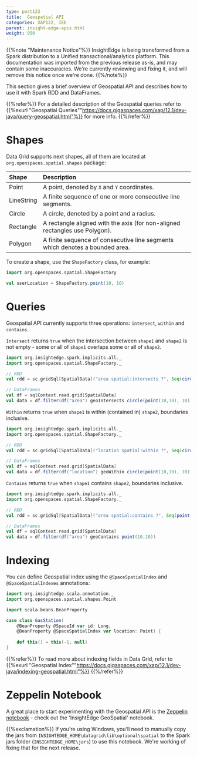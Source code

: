 ```yaml
---
type: post122
title:  Geospatial API
categories: XAP122, IEE
parent: insight-edge-apis.html
weight: 950
---
```


{{%note "Maintenance Notice"%}}
InsightEdge is being transformed from a Spark distribution to a Unified transactional/analytics platform. This documentation was imported from the previous release as-is, and may contain some inaccuracies. We're currently reviewing and fixing it, and will remove this notice once we're done.
{{%/note%}}

This section gives a brief overview of Geospatial API and describes how to use it with Spark RDD and DataFrames.

{{%refer%}}
For a detailed description of the Geospatial queries refer to {{%exurl "Geospatial Queries""https://docs.gigaspaces.com/xap/12.1/dev-java/query-geospatial.html"%}} for more info.
{{%/refer%}}


# Shapes

Data Grid supports next shapes, all of them are located at `org.openspaces.spatial.shapes` package:

| Shape       | Description                                                                 |
|:------------|:----------------------------------------------------------------------------|
| Point       | A point, denoted by `X` and `Y` coordinates.                                |
| LineString  | A finite sequence of one or more consecutive line segments.                 |
| Circle      | A circle, denoted by a point and a radius.                                  |
| Rectangle   | A rectangle aligned with the axis (for non-aligned rectangles use Polygon). |
| Polygon     | A finite sequence of consecutive line segments which denotes a bounded area.|

To create a shape, use the `ShapeFactory` class, for example:

```scala
import org.openspaces.spatial.ShapeFactory

val userLocation = ShapeFactory.point(10, 10)
```

# Queries

Geospatial API currently supports three operations: `intersect`, `within` and `contains`.

`Intersect` returns `true` when the intersection between `shape1` and `shape2` is not empty - some or all of `shape1` overlaps some or all of `shape2`.

```scala
import org.insightedge.spark.implicits.all._
import org.openspaces.spatial.ShapeFactory._

// RDD
val rdd = sc.gridSql[SpatialData]("area spatial:intersects ?", Seq(circle(point(10,10), 10)))

// DataFrames
val df = sqlContext.read.grid[SpatialData]
val data = df.filter(df("area") geoIntersects circle(point(10,10), 10))
```

`Within` returns `true` when `shape1` is within (contained in) `shape2`, boundaries inclusive.

```scala
import org.insightedge.spark.implicits.all._
import org.openspaces.spatial.ShapeFactory._

// RDD
val rdd = sc.gridSql[SpatialData]("location spatial:within ?", Seq(circle(point(10,10), 10)))

// DataFrames
val df = sqlContext.read.grid[SpatialData]
val data = df.filter(df("location") geoWithin circle(point(10,10), 10))
```

`Contains` returns `true` when `shape1` contains `shape2`, boundaries inclusive.

```scala
import org.insightedge.spark.implicits.all._
import org.openspaces.spatial.ShapeFactory._

// RDD
val rdd = sc.gridSql[SpatialData]("area spatial:contains ?", Seq(point(10,10)))

// DataFrames
val df = sqlContext.read.grid[SpatialData]
val data = df.filter(df("area") geoContains point(10,10))
```

# Indexing

You can define Geospatial index using the `@SpaceSpatialIndex` and `@SpaceSpatialIndexes` annotations:

```scala
import org.insightedge.scala.annotation._
import org.openspaces.spatial.shapes.Point

import scala.beans.BeanProperty

case class GasStation(
    @BeanProperty @SpaceId var id: Long,
    @BeanProperty @SpaceSpatialIndex var location: Point) {
    
	def this() = this(-1, null)
}
```

{{%refer%}}
To read more about indexing fields in Data Grid, refer to {{%exurl "Geospatial Index""https://docs.gigaspaces.com/xap/12.1/dev-java/indexing-geospatial.html"%}}
{{%/refer%}}

# Zeppelin Notebook

A great place to start experimenting with the Geospatial API is the [Zeppelin notebook](notebook.html) - check out the 'InsightEdge GeoSpatial' notebook.

{{%exclamation%}} If you're using Windows, you'll need to manually copy the jars from `INSIGHTEDGE_HOME\datagrid\lib\optional\spatial` to the Spark jars folder (`INSIGHTEDGE_HOME\jars`) to use this notebook. We're working of fixing that for the next release.

